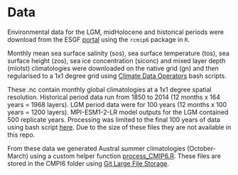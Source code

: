 <!-- README.md is generated from README.Rmd. Please edit that file -->

# Data

Environmental data for the LGM, midHolocene and historical periods were
download from the ESGF
[portal](https://esgf-node.llnl.gov/search/cmip6/) using the `rcmip6`
package in `R`.

Monthly mean sea surface salinity (sos), sea surface temperature (tos),
sea surface height (zos), sea ice concentration (siconc) and mixed layer
depth (mlotst) climatologies were downloaded on the native grid (gn) and
then regularised to a 1x1 degree grid using [Climate Data
Operators](https://code.mpimet.mpg.de/projects/cdo) bash scripts.

These .nc contain monthly global climatologies at a 1x1 degree spatial
resolution. Historical period data run from 1850 to 2014 (12 months x
164 years = 1968 layers). LGM period data were for 100 years (12 months
x 100 years = 1200 layers). MPI-ESM1-2-LR model outputs for the LGM
contained 500 replicate years. Processing was limited to the final 100
years of data using bash script [here](/scripts/bash%20trim%20MPI.sh).
Due to the size of these files they are not available in this repo.

From these data we generated Austral summer climatologies
(October-March) using a custom helper function
[process_CMIP6.R](/R/process_CMIP6.R). These files are stored in the
CMPI6 folder using [Git Large File Storage](https://git-lfs.com).
